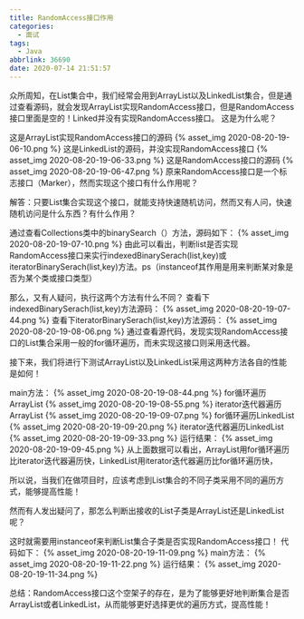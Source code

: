```yaml
---
title: RandomAccess接口作用
categories:
  - 面试
tags:
  - Java
abbrlink: 36690
date: 2020-07-14 21:51:57
---
```


众所周知，在List集合中，我们经常会用到ArrayList以及LinkedList集合，但是通过查看源码，就会发现ArrayList实现RandomAccess接口，但是RandomAccess接口里面是空的！Linked并没有实现RandomAccess接口。
这是为什么呢？

<!--more-->
这是ArrayList实现RandomAccess接口的源码
{% asset_img 2020-08-20-19-06-10.png %}
这是LinkedList的源码，并没实现RandomAccess接口
{% asset_img 2020-08-20-19-06-33.png %}
这是RandomAccess接口的源码
{% asset_img 2020-08-20-19-06-47.png %}
原来RandomAccess接口是一个标志接口（Marker），然而实现这个接口有什么作用呢？

解答：只要List集合实现这个接口，就能支持快速随机访问，然而又有人问，快速随机访问是什么东西？有什么作用？

通过查看Collections类中的binarySearch（）方法，源码如下：
{% asset_img 2020-08-20-19-07-10.png %}
由此可以看出，判断list是否实现RandomAccess接口来实行indexedBinarySerach(list,key)或iteratorBinarySerach(list,key)方法。ps（instanceof其作用是用来判断某对象是否为某个类或接口类型）

那么，又有人疑问，执行这两个方法有什么不同？
查看下indexedBinarySerach(list,key)方法源码：
{% asset_img 2020-08-20-19-07-44.png %}
查看下iteratorBinarySerach(list,key)方法源码：
{% asset_img 2020-08-20-19-08-06.png %}
通过查看源代码，发现实现RandomAccess接口的List集合采用一般的for循环遍历，而未实现这接口则采用迭代器。

接下来，我们将进行下测试ArrayList以及LinkedList采用这两种方法各自的性能是如何！

main方法：
{% asset_img 2020-08-20-19-08-44.png %}
for循环遍历ArrayList
{% asset_img 2020-08-20-19-08-55.png %}
iterator迭代器遍历ArrayList
{% asset_img 2020-08-20-19-09-07.png %}
for循环遍历LinkedList
{% asset_img 2020-08-20-19-09-20.png %}
iterator迭代器遍历LinkedList
{% asset_img 2020-08-20-19-09-33.png %}
运行结果：
{% asset_img 2020-08-20-19-09-45.png %}
从上面数据可以看出，ArrayList用for循环遍历比iterator迭代器遍历快，LinkedList用iterator迭代器遍历比for循环遍历快，

所以说，当我们在做项目时，应该考虑到List集合的不同子类采用不同的遍历方式，能够提高性能！

然而有人发出疑问了，那怎么判断出接收的List子类是ArrayList还是LinkedList呢？

这时就需要用instanceof来判断List集合子类是否实现RandomAccess接口！
代码如下：
{% asset_img 2020-08-20-19-11-09.png %}
main方法：
{% asset_img 2020-08-20-19-11-22.png %}
运行结果：
{% asset_img 2020-08-20-19-11-34.png %}

总结：RandomAccess接口这个空架子的存在，是为了能够更好地判断集合是否ArrayList或者LinkedList，从而能够更好选择更优的遍历方式，提高性能！